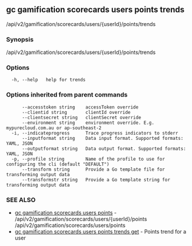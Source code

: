 ## gc gamification scorecards users points trends

/api/v2/gamification/scorecards/users/{userId}/points/trends

### Synopsis

/api/v2/gamification/scorecards/users/{userId}/points/trends

### Options

```
  -h, --help   help for trends
```

### Options inherited from parent commands

```
      --accesstoken string    accessToken override
      --clientid string       clientId override
      --clientsecret string   clientSecret override
      --environment string    environment override. E.g. mypurecloud.com.au or ap-southeast-2
  -i, --indicateprogress      Trace progress indicators to stderr
      --inputformat string    Data input format. Supported formats: YAML, JSON
      --outputformat string   Data output format. Supported formats: YAML, JSON
  -p, --profile string        Name of the profile to use for configuring the cli (default "DEFAULT")
      --transform string      Provide a Go template file for transforming output data
      --transformstr string   Provide a Go template string for transforming output data
```

### SEE ALSO

* [gc gamification scorecards users points](gc_gamification_scorecards_users_points.html)	 - /api/v2/gamification/scorecards/users/{userId}/points /api/v2/gamification/scorecards/users/points
* [gc gamification scorecards users points trends get](gc_gamification_scorecards_users_points_trends_get.html)	 - Points trend for a user


